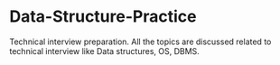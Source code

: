 # Data-Structure-Practice
Technical interview preparation. All the topics are discussed related to technical interview like Data structures, OS, DBMS.  
